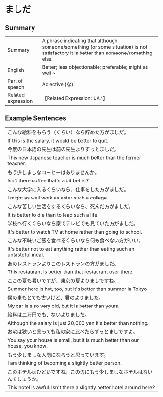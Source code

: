 # ましだ

## Summary

<table><tr>   <td>Summary</td>   <td>A phrase indicating that although someone/something (or some situation) is not satisfactory it is better than someone/something else.</td></tr><tr>   <td>English</td>   <td>Better; less objectionable; preferable; might as well ~</td></tr><tr>   <td>Part of speech</td>   <td>Adjective (な)</td></tr><tr>   <td>Related expression</td>   <td>【Related Expression: いい】</td></tr></table>

## Example Sentences

<table><tr><td>こんな給料をもらう（くらい）なら辞めた方がましだ。</td></tr><tr><td>If this is the salary, it would be better to quit.</td></tr><tr><td>今度の日本語の先生は前の先生よりずっとましだ。</td></tr><tr><td>This new Japanese teacher is much better than the former teacher.</td></tr><tr><td>もう少しましなコーヒーはありませんか。</td></tr><tr><td>Isn't there coffee that's a bit better?</td></tr><tr><td>こんな大学に入るくらいなら、仕事をした方がましだ。</td></tr><tr><td>I might as well work as enter such a college.</td></tr><tr><td>こんな苦しい生活をするくらいなら、死んだ方がましだ。</td></tr><tr><td>It is better to die than to lead such a life.</td></tr><tr><td>学校へ行くくらいなら家でテレビでも見ていた方がましだ。</td></tr><tr><td>It's better to watch TV at home rather than going to school.</td></tr><tr><td>こんな不味いご飯を食べるくらいなら何も食べない方がいい。</td></tr><tr><td>It's better not to eat anything rather than eating such an untasteful meal.</td></tr><tr><td>あのレストランよりこのレストランの方がましだ。</td></tr><tr><td>This restaurant is better than that restaurant over there.</td></tr><tr><td>ここの夏も暑いですが、東京の夏よりましですね。</td></tr><tr><td>Summer here is hot, too, but it's better than summer in Tokyo.</td></tr><tr><td>僕の車もとても古いけど、君のよりましだ。</td></tr><tr><td>My car is also very old, but it is better than yours.</td></tr><tr><td>給料は二万円でも、ないよりましだ。</td></tr><tr><td>Although the salary is just 20,000 yen it's better than nothing.</td></tr><tr><td>お宅は狭いと言っても私の家に比べたらずっとましですよ。</td></tr><tr><td>You say your house is small, but it is much better than our house, you know.</td></tr><tr><td>もう少しましな人間になろうと思っています。</td></tr><tr><td>I am thinking of becoming a slightly better person.</td></tr><tr><td>このホテルはひどいですね。この辺にもう少しましなホテルはないんでしょうか。</td></tr><tr><td>This hotel is awful. Isn't there a slightly better hotel around here?</td></tr></table>


